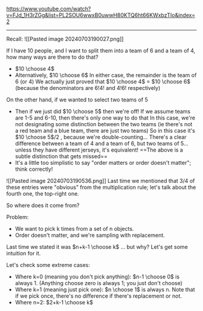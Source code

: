 https://www.youtube.com/watch?v=FJd_1H3rZGg&list=PL2SOU6wwxB0uwwH80KTQ6ht66KWxbzTIo&index=2

---

Recall:
![[Pasted image 20240703190027.png]]

If I have 10 people, and I want to split them into a team of 6 and a team of 4, how many ways are there to do that?
- $10 \choose 4$ 
- Alternatively, $10 \choose 6$
In either case, the remainder is the team of 6 (or 4)
We actually just proved that $10 \choose 4$  = $10 \choose 6$  (because the denominators are 6!4! and 4!6! respectively)

On the other hand, if we wanted to select two teams of 5
- Then if we just did $10 \choose 5$ then we're off!
If we assume teams are 1-5 and 6-10, then there's only one way to do that
In this case, we're not designating some distinction between the two teams (ie there's not a red team and a blue team, there are just two teams)
So in this case it's $10 \choose 5$/2 , because we're double-counting...
There's a clear difference between a team of 4 and a team of 6, but two teams of 5... unless they have different jerseys, it's equivalent!
==The above is a subtle distinction that gets missed==
- It's a little too simplistic to say "order matters or order doesn't matter"; think correctly!


![[Pasted image 20240703190536.png]]
Last time we mentioned that 3/4 of these entries were "obvious" from the multiplication rule; let's talk about the fourth one, the top-right one.

So where does it come from?

Problem: 
- We want to pick k times from a set of n objects.
- Order doesn't matter, and we're sampling with replacement.

Last time we stated it was $n+k-1 \choose k$ ... but why? Let's get some intuition for it.

Let's check some extreme cases:
- Where k=0 (meaning you don't pick anything): $n-1 \choose 0$ is always 1. (Anything choose zero is always 1; you just don't choose)
- Where k=1 (meaning just pick one): $n \choose 1$ is always n. Note that if we pick once, there's no difference if there's replacement or not.
- Where n=2: $2+k-1 \choose k$ 

